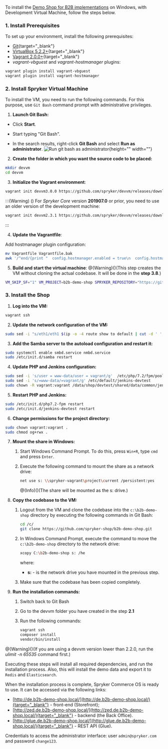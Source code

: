 To install the [Demo Shop for B2B implementations](https://documentation.spryker.com/docs/en/b2b-suite) on Windows, with Development Virtual Machine, follow the steps below.

### 1. Install Prerequisites

To set up your environment, install the following prerequisites:

* [Git](https://git-scm.com/book/en/v2/Getting-Started-Installing-Git){target="_blank"}
* [VirtualBox 5.2.2+](https://www.virtualbox.org/wiki/Downloads){target="_blank"}
* [Vagrant 2.0.0+](https://www.vagrantup.com/downloads.html){target="_blank"}
* *vagrant-vbguest* and *vagrant-hostmanager* plugins:

```bash
vagrant plugin install vagrant-vbguest
vagrant plugin install vagrant-hostmanager
```

### 2. Install Spryker Virtual Machine

To install the VM, you need to run the following commands. For this purpose, use `Git Bash` command prompt with administrative privileges.

1. **Launch Git Bash:**

* Click **Start**.

* Start typing "Git Bash".

* In the search results, right-click **Git Bash** and select **Run as administrator**.
![Run git bash as administrator](https://spryker.s3.eu-central-1.amazonaws.com/docs/Developer+Guide/Installation/B2B+Demo+Shop+Installation+Guide/run-git-bash-as-administrator.png){height="" width=""}

2. **Create the folder in which you want the source code to be placed:**

```bash
mkdir devvm
cd devvm
```

3. **Initialize the Vagrant environment**:

```bash
vagrant init devvm3.0.0 https://github.com/spryker/devvm/releases/download/v3.0.0/spryker-devvm.box
```
:::(Warning) ()
For _Spryker Core_ version **201907.0** or prior, you need to use an older version of the development machine:
```bash
vagrant init devvm2.3.1 https://github.com/spryker/devvm/releases/download/v2.3.1/spryker-devvm.box
```
:::

4. **Update the Vagrantfile**:

Add hostmanager plugin configuration:

```bash
mv Vagrantfile Vagrantfile.bak
awk '/^end/{print "  config.hostmanager.enabled = true\n  config.hostmanager.manage_host = true"}1' Vagrantfile.bak > Vagrantfile
```

5. **Build and start the virtual machine**:
@(Warning)()(This step creates the VM without cloning the actual codebase. It will be done in the **step 3.8**.)
```bash
VM_SKIP_SF="1" VM_PROJECT=b2b-demo-shop SPRYKER_REPOSITORY="https://github.com/spryker-shop/b2b-demo-shop.git" vagrant up
```

### 3. Install the Shop

1. **Log into the VM:**

```bash
vagrant ssh
```

2. **Update the network configuration of the VM:**

```bash
sudo sed -i "s/eth1/eth1 $(ip -o -4 route show to default | cut -d ' ' -f 5)/g; s/create mask = 0775/create mask = 0777/g; s/directory mask = 0775/directory mask = 0777\n  force user = vagrant\n  force group = vagrant/g"  /etc/samba/smb.conf
```

3. **Add the Samba server to the autoload configuration and restart it:**

```bash
sudo systemctl enable smbd.service nmbd.service
sudo /etc/init.d/samba restart
```

4. **Update PHP and Jenkins configuration:**

```bash
sudo sed -i 's/user = www-data/user = vagrant/g'  /etc/php/7.2/fpm/pool.d/*.conf
sudo sed -i 's/=www-data/=vagrant/g' /etc/default/jenkins-devtest
sudo chown -R vagrant:vagrant /data/shop/devtest/shared/data/common/jenkins
```

5. **Restart PHP and Jenkins:**

```bash
sudo /etc/init.d/php7.2-fpm restart
sudo /etc/init.d/jenkins-devtest restart
```

6. **Change permissions for the project directory:**

```bash
sudo chown vagrant:vagrant .
sudo chmod og+rwx .
```

7. **Mount the share in Windows:**

    1. Start Windows Command Prompt. To do this, press `Win+R`, type `cmd` and press `Enter`.

    2. Execute the following command to mount the share as a network drive:

       ```bash
       net use s: \\spryker-vagrant\project\current /persistent:yes
       ```

        @(Info)()(The share will be mounted as the s: drive.)

8. **Copy the codebase to the VM:**

    1. Logout from the VM and clone the codebase into the `c:\b2b-demo-shop` directory by executing the following commands in Git Bash:
        ```bash
        cd /c/
        git clone https://github.com/spryker-shop/b2b-demo-shop.git
        ```
    2. In Windows Command Prompt, execute the command to move the `c:\b2b-demo-shop` directory to the network drive:
        ```bash
        xcopy C:\b2b-demo-shop s: /he
        ```
        where:
        * **s:** - is the network drive you have mounted in the previous step.

     3.  Make sure that the codebase has been copied completely.

9. **Run the installation commands:**

     1. Switch back to Git Bash
     2. Go to the devvm folder you have created in the step **2.1**
     3. Run the following commands:

          ```bash
          vagrant ssh
          composer install
          vendor/bin/install
          ```

@(Warning)()(If you are using a devvm version lower than 2.2.0, run the *ulimit -n 65535* command first.)

Executing these steps will install all required dependencies, and run the installation process. Also, this will install the demo data and export it to `Redis` and `Elasticsearch`.

When the installation process is complete, Spryker Commerce OS is ready to use. It can be accessed via the following links:

* [http://de.b2b-demo-shop.local/](http://de.b2b-demo-shop.local/){target="_blank"} - front-end (Storefront);
* [http://zed.de.b2b-demo-shop.local/](http://zed.de.b2b-demo-shop.local/){target="_blank"} - backend (the Back Office).
* [http://glue.de.b2b-demo-shop.local/](http://glue.de.b2b-demo-shop.local/){target="_blank"} - REST API (Glue).

Credentials to access the administrator interface: user `admin@spryker.com` and password `change123`.